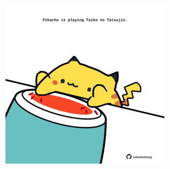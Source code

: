 <!-- built at 15/09/2024, 15:00:46 UTC -->
<p align="center">
  <img width="500" height="500" src="./ReadmeImage.svg">
</p>
